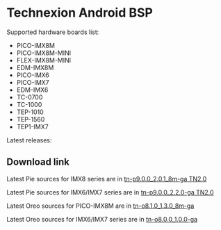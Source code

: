 Technexion Android BSP
==========

Supported hardware boards list:

* PICO-IMX8M
* PICO-IMX8M-MINI
* FLEX-IMX8M-MINI
* EDM-IMX8M
* PICO-IMX6
* PICO-IMX7
* EDM-IMX6
* TC-0700
* TC-1000
* TEP-1010
* TEP-1560
* TEP1-IMX7

Latest releases:

Download link
-----------
Latest Pie sources for IMX8 series are in [tn-p9.0.0\_2.0.1\_8m-ga TN2.0][latest-pie-8m]

Latest Pie sources for IMX6/IMX7 series are in [tn-p9.0.0\_2.2.0-ga TN2.0][latest-pie]

Latest Oreo sources for PICO-IMX8M are in [tn-o8.1.0\_1.3.0\_8m-ga][latest-oreo-8m]

Latest Oreo sources for IMX6/IMX7 series are in [tn-o8.0.0\_1.0.0-ga][latest-oreo]

[latest-pie-8m]:https://github.com/technexion-android/cookers/tree/tn-p9.0.0_2.0.1_8m-ga_tn2.0 "Pie for IMX8M"
[latest-pie]:https://github.com/technexion-android/cookers/tree/tn-p9.0.0_2.2.0-ga_tn2.0 "Pie for IMX6/IMX7"
[latest-oreo-8m]:https://github.com/technexion-android/cookers/tree/tn-o8.1.0_1.3.0_8m-ga "Oreo for IMX8M"
[latest-oreo]:https://github.com/technexion-android/cookers/tree/tn-o8.0.0_1.0.0-ga "Oreo for IMX6/IMX7"

